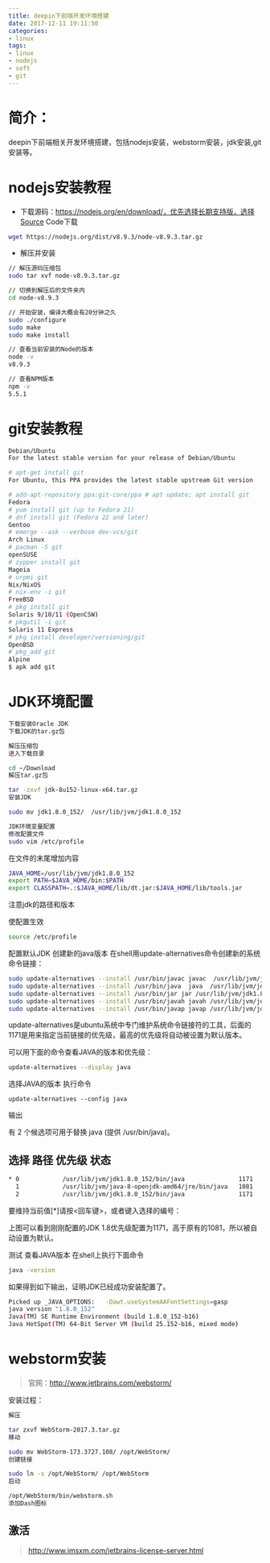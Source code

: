 ```yaml
---
title: deepin下前端开发环境搭建
date: 2017-12-11 19:11:50
categories:
- linux
tags:
- linux
- nodejs
- soft
- git
---
```


# 简介：

deepin下前端相关开发环境搭建，包括nodejs安装，webstorm安装，jdk安装,git安装等。

<!--more-->

# nodejs安装教程

> 

* 下载源码：https://nodejs.org/en/download/，优先选择长期支持版，选择Source Code下载
```bash
wget https://nodejs.org/dist/v8.9.3/node-v8.9.3.tar.gz
```

* 解压并安装
```bash
// 解压源码压缩包
sudo tar xvf node-v8.9.3.tar.gz

// 切换到解压后的文件夹内
cd node-v8.9.3

// 开始安装，编译大概会有20分钟之久
sudo ./configure 
sudo make 
sudo make install 

// 查看当前安装的Node的版本 
node -v 
v8.9.3

// 查看NPM版本
npm -v
5.5.1
```

# git安装教程

```bash
Debian/Ubuntu
For the latest stable version for your release of Debian/Ubuntu

# apt-get install git
For Ubuntu, this PPA provides the latest stable upstream Git version

# add-apt-repository ppa:git-core/ppa # apt update; apt install git
Fedora
# yum install git (up to Fedora 21)
# dnf install git (Fedora 22 and later)
Gentoo
# emerge --ask --verbose dev-vcs/git
Arch Linux
# pacman -S git
openSUSE
# zypper install git
Mageia
# urpmi git
Nix/NixOS
# nix-env -i git
FreeBSD
# pkg install git
Solaris 9/10/11 (OpenCSW)
# pkgutil -i git
Solaris 11 Express
# pkg install developer/versioning/git
OpenBSD
# pkg_add git
Alpine
$ apk add git
```

# JDK环境配置

```bash
下载安装Oracle JDK
下载JDK的tar.gz包

解压压缩包
进入下载目录

cd ~/Download
解压tar.gz包

tar -zxvf jdk-8u152-linux-x64.tar.gz
安装JDK

sudo mv jdk1.8.0_152/  /usr/lib/jvm/jdk1.8.0_152

JDK环境变量配置
修改配置文件
sudo vim /etc/profile
```

在文件的末尾增加内容

```bash
JAVA_HOME=/usr/lib/jvm/jdk1.8.0_152
export PATH=$JAVA_HOME/bin:$PATH 
export CLASSPATH=.:$JAVA_HOME/lib/dt.jar:$JAVA_HOME/lib/tools.jar
```

注意jdk的路径和版本

使配置生效

```bash
source /etc/profile
```


配置默认JDK
创建新的java版本
在shell用update-alternatives命令创建新的系统命令链接：

```bash
sudo update-alternatives --install /usr/bin/javac javac  /usr/lib/jvm/jdk1.8.0_152/bin/javac  1171
sudo update-alternatives --install /usr/bin/java  java  /usr/lib/jvm/jdk1.8.0_152/bin/java  1171
sudo update-alternatives --install /usr/bin/jar jar /usr/lib/jvm/jdk1.8.0_152/bin/jar 1171   
sudo update-alternatives --install /usr/bin/javah javah /usr/lib/jvm/jdk1.8.0_152/bin/javah 1171   
sudo update-alternatives --install /usr/bin/javap javap /usr/lib/jvm/jdk1.8.0_152/bin/javap 1171 
```

update-alternatives是ubuntu系统中专门维护系统命令链接符的工具，后面的1171是用来指定当前链接的优先级，最高的优先级将自动被设置为默认版本。

可以用下面的命令查看JAVA的版本和优先级：

```bash
update-alternatives --display java
```

选择JAVA的版本
执行命令

```angular2html
update-alternatives --config java
```

输出

 有 2 个候选项可用于替换 java (提供 /usr/bin/java)。

  选择       路径                                          优先级  状态
------------------------------------------------------------
```bash
* 0            /usr/lib/jvm/jdk1.8.0_152/bin/java               1171      自动模式
  1            /usr/lib/jvm/java-8-openjdk-amd64/jre/bin/java   1081      手动模式
  2            /usr/lib/jvm/jdk1.8.0_152/bin/java               1171      手动模式
```

要维持当前值[*]请按<回车键>，或者键入选择的编号：

上图可以看到刚刚配置的JDK 1.8优先级配置为1171，高于原有的1081，所以被自动设置为默认。

 

测试
查看JAVA版本
在shell上执行下面命令

```bash
java -version
```

如果得到如下输出，证明JDK已经成功安装配置了。

```bash
Picked up _JAVA_OPTIONS:   -Dawt.useSystemAAFontSettings=gasp
java version "1.8.0_152"
Java(TM) SE Runtime Environment (build 1.8.0_152-b16)
Java HotSpot(TM) 64-Bit Server VM (build 25.152-b16, mixed mode)
```

# webstorm安装

> 官网：http://www.jetbrains.com/webstorm/

安装过程：

```bash
解压

tar zxvf WebStorm-2017.3.tar.gz
移动

sudo mv WebStorm-173.3727.108/ /opt/WebStorm/
创建链接

sudo ln -s /opt/WebStorm/ /opt/WebStorm
启动

/opt/WebStorm/bin/webstorm.sh
添加Dash图标
```

## 激活

> http://www.imsxm.com/jetbrains-license-server.html
